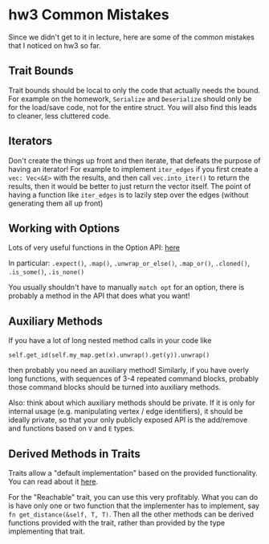 # hw3 Common Mistakes

Since we didn't get to it in lecture, here are some of the common mistakes that I noticed on hw3 so far.

## Trait Bounds

Trait bounds should be local to only the code that actually needs the bound. For example on the homework, `Serialize` and `Deserialize` should only be for the load/save code, not for the entire struct. You will also find this leads to cleaner, less cluttered code.

## Iterators

Don't create the things up front and then iterate, that defeats the purpose of having an iterator!
For example to implement `iter_edges` if you first create a `vec: Vec<&E>` with the results, and then call `vec.into_iter()` to return the results, then it would be better to just return the vector itself. The point of having a function like `iter_edges` is to lazily step over the edges (without generating them all up front)

## Working with Options

Lots of very useful functions in the Option API:
[here](https://doc.rust-lang.org/std/option/enum.Option.html)

In particular: `.expect()`, `.map()`, `.unwrap_or_else()`, `.map_or()`, `.cloned()`, `.is_some()`, `.is_none()`

You usually shouldn't have to manually `match opt` for an option, there is probably a method in the API that does what you want!

## Auxiliary Methods

If you have a lot of long nested method calls in your code like
```
self.get_id(self.my_map.get(x).unwrap().get(y)).unwrap()
```
then probably you need an auxiliary method!
Similarly, if you have overly long functions, with sequences of 3-4 repeated command blocks, probably those command blocks should be turned into auxiliary methods.

Also: think about which auxiliary methods should be private. If it is only for internal usage (e.g. manipulating vertex / edge identifiers), it should be ideally private, so that your only publicly exposed API is the add/remove and functions based on `V` and `E` types.

## Derived Methods in Traits

Traits allow a "default implementation" based on the provided functionality.
You can read about it [here](https://doc.rust-lang.org/book/ch10-02-traits.html).

For the "Reachable" trait, you can use this very profitably. What you can do is have only one or two function that the implementer has to implement, say `fn get_distance(&self, T, T)`. Then all the other methods can be derived functions provided with the trait, rather than provided by the type implementing that trait.
